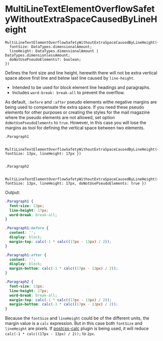 # MultiLineTextElementOverflowSafetyWithoutExtraSpaceCausedByLineHeight

```
MultiLineTextElementOverflowSafetyWithoutExtraSpaceCausedByLineHeight({ 
  fontSize: DataTypes.dimensionalAmount;
  lineHeight: DataTypes.dimensionalAmount | DataTypes.dimensionlessAmount; 
  doNotUsePseudoElements?: boolean;
})
```

Defines the font size and line height, herewith there will not be extra vertical space above first line and below last
line caused by `line-height`. 

* Intended to be used for block element line headings and paragraphs.
* Includes `word-break: break-all` to prevent the overflow.

As default, `:before` and `:after` pseudo elements withe negative margins are being used to compensate the extra space.
If you need these pseudo elements for other purposes or creating the styles for the mail magazine where the pseudo elements
are not allowed, set option `doNotUsePseudoElements` to `true`. However, in this case you will lose the margins as tool for
defining the vertical space between two elements.

```stylus
.Paragraph1

  MultiLineTextElementOverflowSafetyWithoutExtraSpaceCausedByLineHeight({ fontSize: 13px, lineHeight: 17px })


.Paragraph2

  MultiLineTextElementOverflowSafetyWithoutExtraSpaceCausedByLineHeight({ fontSize: 13px, lineHeight: 17px, doNotUsePseudoElements: true })
```

Output:

```css
.Paragraph1 {
  font-size: 13px;
  line-height: 17px;
  word-break: break-all;
}

.Paragraph1:before {
  content: '';
  display: block;
  margin-top: calc(-1 * calc((17px - 13px) / 2));
}

.Paragraph1:after {
  content: '';
  display: block;
  margin-bottom: calc(-1 * calc((17px - 13px) / 2));
}

.Paragraph2 {
  font-size: 13px;
  line-height: 17px;
  word-break: break-all;
  margin-top: calc(-1 * calc((17px - 13px) / 2));
  margin-bottom: calc(-1 * calc((17px - 13px) / 2));
}
```

Because the `fontSize` and `lineHeight` could be of the different units, the margin value is a `calc` expression.
But in this case both `fontSize` and `lineHeight` are pixels. If [postcss-calc](https://github.com/postcss/postcss-calc)
plugin is being used, it will reduce `calc(-1 * calc((17px - 13px) / 2));` to `2px`.
